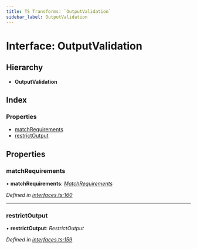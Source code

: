```yaml
---
title: TS Transforms: `OutputValidation`
sidebar_label: OutputValidation
---
```


# Interface: OutputValidation

## Hierarchy

* **OutputValidation**

## Index

### Properties

* [matchRequirements](outputvalidation.md#matchrequirements)
* [restrictOutput](outputvalidation.md#restrictoutput)

## Properties

###  matchRequirements

• **matchRequirements**: *[MatchRequirements](matchrequirements.md)*

*Defined in [interfaces.ts:160](https://github.com/terascope/teraslice/blob/78714a985/packages/ts-transforms/src/interfaces.ts#L160)*

___

###  restrictOutput

• **restrictOutput**: *RestrictOutput*

*Defined in [interfaces.ts:159](https://github.com/terascope/teraslice/blob/78714a985/packages/ts-transforms/src/interfaces.ts#L159)*
